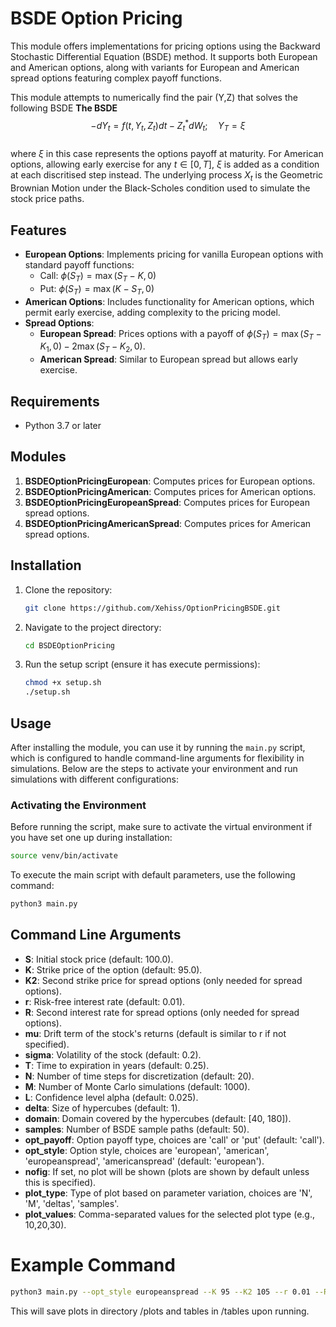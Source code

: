 # BSDE Option Pricing

This module offers implementations for pricing options using the Backward Stochastic Differential Equation (BSDE) method. It supports both European and American options, along with variants for European and American spread options featuring complex payoff functions.

This module attempts to numerically find the pair (Y,Z) that solves the following BSDE 
**The BSDE**  
$$-dY_t = f(t, Y_t, Z_t)dt  - Z_t^*dW_t; \quad Y_T = \xi$$  
where $\xi$ in this case represents the options payoff at maturity. For American options, allowing early exercise for any $t\in [0,T]$, $\xi$ is added as a condition at each discritised step instead. The underlying process $X_t$ is the Geometric Brownian Motion under the Black-Scholes condition used to simulate the stock price paths. 


## Features

- **European Options**: Implements pricing for vanilla European options with standard payoff functions:
  - Call: $\phi(S_T) = \max(S_T - K, 0)$
  - Put: $\phi(S_T) = \max(K - S_T, 0)$
- **American Options**: Includes functionality for American options, which permit early exercise, adding complexity to the pricing model.
- **Spread Options**:
  - **European Spread**: Prices options with a payoff of $\phi(S_T) = \max(S_T - K_1, 0) - 2\max(S_T - K_2, 0)$.
  - **American Spread**: Similar to European spread but allows early exercise.

## Requirements

- Python 3.7 or later

## Modules

1. **BSDEOptionPricingEuropean**: Computes prices for European options.
2. **BSDEOptionPricingAmerican**: Computes prices for American options.
3. **BSDEOptionPricingEuropeanSpread**: Computes prices for European spread options.
4. **BSDEOptionPricingAmericanSpread**: Computes prices for American spread options.

## Installation

1. Clone the repository:
    ```bash
    git clone https://github.com/Xehiss/OptionPricingBSDE.git
    ``` 
2. Navigate to the project directory:
    ```bash
    cd BSDEOptionPricing
    ```
3. Run the setup script (ensure it has execute permissions):
    ```bash 
    chmod +x setup.sh
    ./setup.sh
    ```

## Usage

After installing the module, you can use it by running the `main.py` script, which is configured to handle command-line arguments for flexibility in simulations. Below are the steps to activate your environment and run simulations with different configurations:

### Activating the Environment

Before running the script, make sure to activate the virtual environment if you have set one up during installation:

```bash
source venv/bin/activate
```

To execute the main script with default parameters, use the following command:
```bash
python3 main.py
```

## Command Line Arguments
- **S**: Initial stock price (default: 100.0).  
- **K**: Strike price of the option (default: 95.0).  
- **K2**: Second strike price for spread options (only needed for spread options).  
- **r**: Risk-free interest rate (default: 0.01).  
- **R**: Second interest rate for spread options (only needed for spread options).  
- **mu**: Drift term of the stock's returns (default is similar to r if not specified).  
- **sigma**: Volatility of the stock (default: 0.2).  
- **T**: Time to expiration in years (default: 0.25).  
- **N**: Number of time steps for discretization (default: 20).  
- **M**: Number of Monte Carlo simulations (default: 1000).  
- **L**: Confidence level alpha (default: 0.025).  
- **delta**: Size of hypercubes (default: 1).  
- **domain**: Domain covered by the hypercubes (default: [40, 180]).  
- **samples**: Number of BSDE sample paths (default: 50).  
- **opt_payoff**: Option payoff type, choices are 'call' or 'put' (default: 'call').  
- **opt_style**: Option style, choices are 'european', 'american', 'europeanspread', 'americanspread' (default: 'european').  
- **nofig**: If set, no plot will be shown (plots are shown by default unless this is specified).  
- **plot_type**: Type of plot based on parameter variation, choices are 'N', 'M', 'deltas', 'samples'.  
- **plot_values**: Comma-separated values for the selected plot type (e.g., 10,20,30).

# Example Command
```bash
python3 main.py --opt_style europeanspread --K 95 --K2 105 --r 0.01 --R 0.06 --mu 0.05 --S 100 --sigma 0.2 --T 0.25 --N 5 --delta 1 --M 1000 --plot_type samples --plot_values 5,10,20,40
```
This will save plots in directory /plots and tables in /tables upon running.








